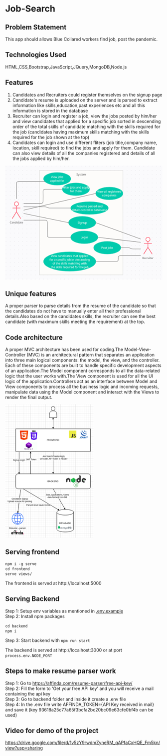 # Job-Search

## Problem Statement

This app should allows Blue Collared workers find job, post the pandemic.

## Technologies Used

HTML,CSS,Bootstrap,JavaScript,JQuery,MongoDB,Node.js

## Features

1. Candidates and Recruiters could register themselves on the signup page
2. Candidate's resume is uploaded on the server and is parsed to extract information like skills,education,past experiences etc and all this information is stored in the database
3. Recruiter can login and register a job, view the jobs posted by him/her and view candidates that applied for a specific job sorted in descending order of the total skills of candidate matching with the skills required for the job (candidates having maximum skills matching with the skills required for the job shown
   at the top)
4. Candidates can login and use different fliters (job title,company name, location, skill required) to find the jobs and apply for them. Candidate can also view details of all the companies registered and details of all the jobs applied by him/her.

![plot](usecase.png)

## Unique features
A proper parser to parse details from the resume of the candidate so that the candidates do not have to manually enter all their professional details.Also based on the candidates skills, the recruiter can see the best candidate (with maximum skills meeting the requirement) at the top.

## Code architecture

A proper MVC architecture has been used for coding.The Model-View-Controller (MVC) is an architectural pattern that separates an application into three main logical components: the model, the view, and the controller. Each of these components are built to handle specific development aspects of an application.The Model component corresponds to all the data-related logic that the user works with.The View component is used for all the UI logic of the application.Controllers act as an interface between Model and View components to process all the business logic and incoming requests, manipulate data using the Model component and interact with the Views to render the final output.

![plot](architecture.png)

## Serving frontend

```
npm i -g serve
cd frontend
serve views/
```

The frontend is served at http://localhost:5000

## Serving Backend

Step 1: Setup env variables as mentioned in [.env.example](./backend/.env.example)  
Step 2: Install npm packages

```
cd backend
npm i
```

Step 3: Start backend with `npm run start`

The backend is served at http://localhost:3000 or at port `process.env.NODE_PORT`

## Steps to make resume parser work

Step 1: Go to https://affinda.com/resume-parser/free-api-key/  
Step 2: Fill the form to 'Get your free API key' and you will receive a mail containing the api key  
Step 3: Go to backend folder and inside it create a .env file  
Step 4: In the .env file write AFFINDA_TOKEN={API Key received in mail} and save it (key 93618a25c77a65f3bcfa2bc20bc09e63cfe0bf4b can be used)

## Video for demo of the project
https://drive.google.com/file/d/1v5zY9rwdmZyneRM_qAPfaCxHQE_Fm5kn/view?usp=sharing
